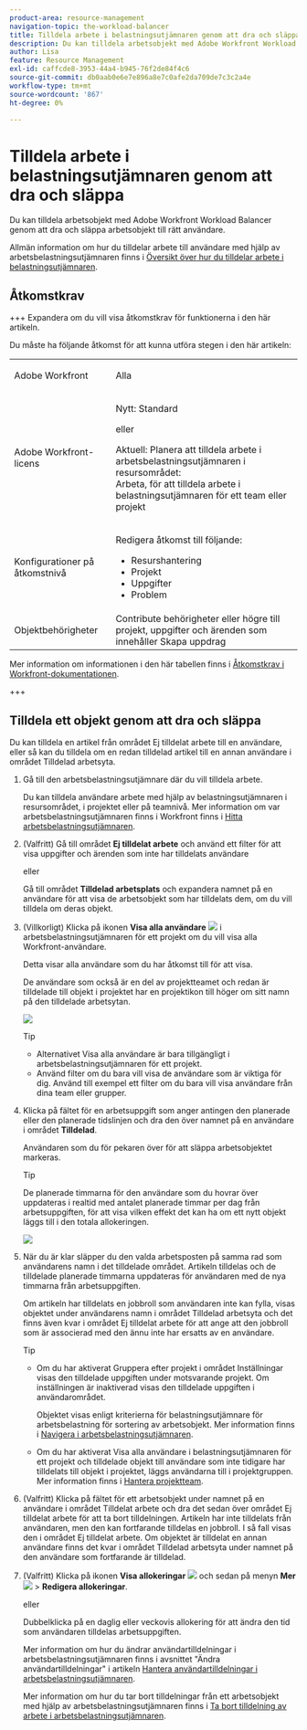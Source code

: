 ```yaml
---
product-area: resource-management
navigation-topic: the-workload-balancer
title: Tilldela arbete i belastningsutjämnaren genom att dra och släppa
description: Du kan tilldela arbetsobjekt med Adobe Workfront Workload Balancer genom att dra och släppa arbetsobjekt till rätt användare.
author: Lisa
feature: Resource Management
exl-id: caffcde8-3953-44a4-b945-76f2de84f4c6
source-git-commit: db0aab0e6e7e896a8e7c0afe2da709de7c3c2a4e
workflow-type: tm+mt
source-wordcount: '867'
ht-degree: 0%

---
```


# Tilldela arbete i belastningsutjämnaren genom att dra och släppa

Du kan tilldela arbetsobjekt med Adobe Workfront Workload Balancer genom att dra och släppa arbetsobjekt till rätt användare.

Allmän information om hur du tilldelar arbete till användare med hjälp av arbetsbelastningsutjämnaren finns i [Översikt över hur du tilldelar arbete i belastningsutjämnaren](../../resource-mgmt/workload-balancer/assign-work-in-workload-balancer.md).

## Åtkomstkrav

+++ Expandera om du vill visa åtkomstkrav för funktionerna i den här artikeln.

Du måste ha följande åtkomst för att kunna utföra stegen i den här artikeln:

<table style="table-layout:auto"> 
 <col> 
 <col> 
 <tbody> 
  <tr> 
   <td role="rowheader">Adobe Workfront</td> 
   <td> <p>Alla </p> </td> 
  </tr> 
  <tr> 
   <td role="rowheader">Adobe Workfront-licens</td> 
   <td><p>Nytt: Standard</p>
       <p>eller</p>
       <p>Aktuell: Planera att tilldela arbete i arbetsbelastningsutjämnaren i resursområdet:</br>
       Arbeta, för att tilldela arbete i belastningsutjämnaren för ett team eller projekt</p></td>
  </tr>
  <tr> 
   <td role="rowheader">Konfigurationer på åtkomstnivå</td> 
   <td> <p>Redigera åtkomst till följande:</p> 
    <ul> 
     <li>Resurshantering</li> 
     <li>Projekt</li> 
     <li>Uppgifter</li> 
     <li>Problem</li> 
    </ul>
   </td> 
  </tr> 
  <tr> 
   <td role="rowheader">Objektbehörigheter</td> 
   <td>Contribute behörigheter eller högre till projekt, uppgifter och ärenden som innehåller Skapa uppdrag</td> 
  </tr> 
 </tbody> 
</table>

Mer information om informationen i den här tabellen finns i [Åtkomstkrav i Workfront-dokumentationen](/help/quicksilver/administration-and-setup/add-users/access-levels-and-object-permissions/access-level-requirements-in-documentation.md).

+++

## Tilldela ett objekt genom att dra och släppa

Du kan tilldela en artikel från området Ej tilldelat arbete till en användare, eller så kan du tilldela om en redan tilldelad artikel till en annan användare i området Tilldelad arbetsyta.

1. Gå till den arbetsbelastningsutjämnare där du vill tilldela arbete.

   Du kan tilldela användare arbete med hjälp av belastningsutjämnaren i resursområdet, i projektet eller på teamnivå. Mer information om var arbetsbelastningsutjämnaren finns i Workfront finns i [Hitta arbetsbelastningsutjämnaren](../../resource-mgmt/workload-balancer/locate-workload-balancer.md).

1. (Valfritt) Gå till området **Ej tilldelat arbete** och använd ett filter för att visa uppgifter och ärenden som inte har tilldelats användare

   eller

   Gå till området **Tilldelad arbetsplats** och expandera namnet på en användare för att visa de arbetsobjekt som har tilldelats dem, om du vill tilldela om deras objekt.

1. (Villkorligt) Klicka på ikonen **Visa alla användare** ![](assets/show-all-users-icon-project-workload-balancer.png) i arbetsbelastningsutjämnaren för ett projekt om du vill visa alla Workfront-användare.

   Detta visar alla användare som du har åtkomst till för att visa.

   De användare som också är en del av projektteamet och redan är tilldelade till objekt i projektet har en projektikon till höger om sitt namn på den tilldelade arbetsytan.

   ![](assets/user-on-the-project-indicator-highlighted-project-workload-balancer.png)


   >[!TIP]
   >
   >* Alternativet Visa alla användare är bara tillgängligt i arbetsbelastningsutjämnaren för ett projekt.
   >* Använd filter om du bara vill visa de användare som är viktiga för dig. Använd till exempel ett filter om du bara vill visa användare från dina team eller grupper.



1. Klicka på fältet för en arbetsuppgift som anger antingen den planerade eller den planerade tidslinjen och dra den över namnet på en användare i området **Tilldelad**.

   Användaren som du för pekaren över för att släppa arbetsobjektet markeras.

   >[!TIP]
   >
   >De planerade timmarna för den användare som du hovrar över uppdateras i realtid med antalet planerade timmar per dag från arbetsuppgiften, för att visa vilken effekt det kan ha om ett nytt objekt läggs till i den totala allokeringen.

   ![](assets/drag-drop-item-from-unassigned-to-assigned-wb-nwe-350x152.png)

1. När du är klar släpper du den valda arbetsposten på samma rad som användarens namn i det tilldelade området. Artikeln tilldelas och de tilldelade planerade timmarna uppdateras för användaren med de nya timmarna från arbetsuppgiften.

   Om artikeln har tilldelats en jobbroll som användaren inte kan fylla, visas objektet under användarens namn i området Tilldelad arbetsyta och det finns även kvar i området Ej tilldelat arbete för att ange att den jobbroll som är associerad med den ännu inte har ersatts av en användare.

   >[!TIP]
   >
   >* Om du har aktiverat Gruppera efter projekt i området Inställningar visas den tilldelade uppgiften under motsvarande projekt. Om inställningen är inaktiverad visas den tilldelade uppgiften i användarområdet.
   >
   >
   >     Objektet visas enligt kriterierna för belastningsutjämnare för arbetsbelastning för sortering av arbetsobjekt. Mer information finns i [Navigera i arbetsbelastningsutjämnaren](../../resource-mgmt/workload-balancer/navigate-the-workload-balancer.md).
   >
   >
   >* Om du har aktiverat Visa alla användare i belastningsutjämnaren för ett projekt och tilldelade objekt till användare som inte tidigare har tilldelats till objekt i projektet, läggs användarna till i projektgruppen. Mer information finns i [Hantera projektteam](../../manage-work/projects/planning-a-project/manage-project-team.md).


1. (Valfritt) Klicka på fältet för ett arbetsobjekt under namnet på en användare i området Tilldelat arbete och dra det sedan över området Ej tilldelat arbete för att ta bort tilldelningen. Artikeln har inte tilldelats från användaren, men den kan fortfarande tilldelas en jobbroll. I så fall visas den i området Ej tilldelat arbete. Om objektet är tilldelat en annan användare finns det kvar i området Tilldelad arbetsyta under namnet på den användare som fortfarande är tilldelad.
1. (Valfritt) Klicka på ikonen **Visa allokeringar** ![](assets/show-allocations-icon-small.png) och sedan på menyn **Mer** ![](assets/qs-more-menu.png) > **Redigera allokeringar**.

   <!--
   (make sure these are still called this, and that the icon has not changed)
   -->
   eller

   Dubbelklicka på en daglig eller veckovis allokering för att ändra den tid som användaren tilldelas arbetsuppgiften.

   Mer information om hur du ändrar användartilldelningar i arbetsbelastningsutjämnaren finns i avsnittet &quot;Ändra användartilldelningar&quot; i artikeln [Hantera användartilldelningar i arbetsbelastningsutjämnaren](../../resource-mgmt/workload-balancer/manage-user-allocations-workload-balancer.md).

   Mer information om hur du tar bort tilldelningar från ett arbetsobjekt med hjälp av arbetsbelastningsutjämnaren finns i [Ta bort tilldelning av arbete i arbetsbelastningsutjämnaren](../../resource-mgmt/workload-balancer/unassign-work-in-workload-balancer.md).

